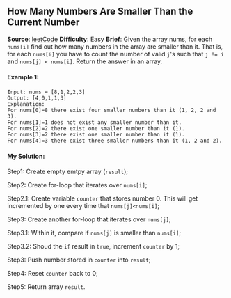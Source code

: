 ## How Many Numbers Are Smaller Than the Current Number

**Source**: [leetCode](https://leetcode.com/problems/how-many-numbers-are-smaller-than-the-current-number/)
**Difficulty**: Easy
**Brief**:
Given the array nums, for each ```nums[i]``` find out how many numbers in the array are smaller than it. That is, for each ```nums[i]``` you have to count the number of valid ```j```'s such that ```j != i``` and ```nums[j] < nums[i]```.
Return the answer in an array.


#### Example 1:
```
Input: nums = [8,1,2,2,3]
Output: [4,0,1,1,3]
Explanation: 
For nums[0]=8 there exist four smaller numbers than it (1, 2, 2 and 3). 
For nums[1]=1 does not exist any smaller number than it.
For nums[2]=2 there exist one smaller number than it (1). 
For nums[3]=2 there exist one smaller number than it (1). 
For nums[4]=3 there exist three smaller numbers than it (1, 2 and 2).
```


#### My Solution:

Step1: Create empty emtpy array (```result```);

Step2: Create for-loop that iterates over ```nums[i]```;

Step2.1: Create variable ```counter``` that stores number 0. This will get incremented by one every time that ```nums[j]<nums[i]```;

Step3: Create another for-loop that iterates over ```nums[j]```;

Step3.1: Within it, compare if ```nums[j]``` is smaller than ```nums[i]```;

Step3.2: Shoud the ```if``` result in ```true```, increment ```counter``` by 1;

Step3: Push number stored in ```counter``` into ```result```;

Step4: Reset ```counter``` back to 0;

Step5: Return array ```result```.
